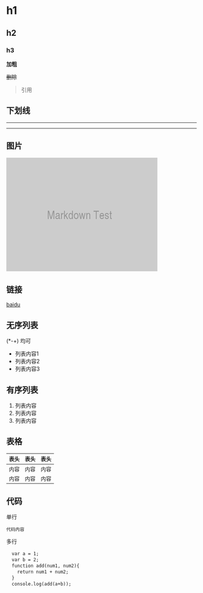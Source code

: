 # h1
## h2
### h3

**加粗**

~~删除~~

>引用

## 下划线
---
***

## 图片

![SAINT LAURENT](images/pic.png)

## 链接

[baidu](http://www.baidu.com)

## 无序列表

(*-+) 均可

- 列表内容1
- 列表内容2
- 列表内容3

## 有序列表

1. 列表内容
2. 列表内容
3. 列表内容

## 表格

表头|表头|表头
-|:-|-:
内容|内容   |内容  
内容  |内容   |内容  

## 代码

单行

`代码内容`

多行

```
  var a = 1;
  var b = 2;
  function add(num1, num2){
    return num1 + num2;
  }
  console.log(add(a+b));
```
